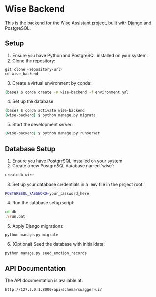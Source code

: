 # Wise Backend
This is the backend for the Wise Assistant project, built with Django and PostgreSQL.

## Setup
1. Ensure you have Python and PostgreSQL installed on your system.
2. Clone the repository:
```
git clone <repository-url>
cd wise_backend
```
3. Create a virtual environment by conda:
```bash
(base) $ conda create -n wise-backend -f environment.yml
```
4. Set up the database:
```bash
(base) $ conda activate wise-backend
(wise-backend) $ python manage.py migrate
```
5. Start the development server:
```bash
(wise-backend) $ python manage.py runserver
```

## Database Setup
1. Ensure you have PostgreSQL installed on your system.
2. Create a new PostgreSQL database named 'wise':
```bash
createdb wise
```
3. Set up your database credentials in a .env file in the project root:
```bash
POSTGRESQL_PASSWORD=your_password_here
```

4. Run the database setup script:
```bash
cd db
.\run.bat
```

5. Apply Django migrations:
```bash
python manage.py migrate
```

6. (Optional) Seed the database with initial data:
```bash
python manage.py seed_emotion_records
```

## API Documentation
The API documentation is available at:
```bash
http://127.0.0.1:8000/api/schema/swagger-ui/
```
